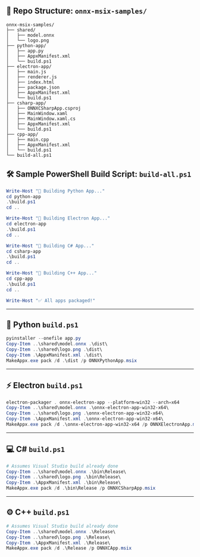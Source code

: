 ## 📁 Repo Structure: `onnx-msix-samples/`

```
onnx-msix-samples/
├── shared/
│   ├── model.onnx
│   └── logo.png
├── python-app/
│   ├── app.py
│   ├── AppxManifest.xml
│   └── build.ps1
├── electron-app/
│   ├── main.js
│   ├── renderer.js
│   ├── index.html
│   ├── package.json
│   ├── AppxManifest.xml
│   └── build.ps1
├── csharp-app/
│   ├── ONNXCSharpApp.csproj
│   ├── MainWindow.xaml
│   ├── MainWindow.xaml.cs
│   ├── AppxManifest.xml
│   └── build.ps1
├── cpp-app/
│   ├── main.cpp
│   ├── AppxManifest.xml
│   └── build.ps1
└── build-all.ps1
```

## 🛠️ Sample PowerShell Build Script: `build-all.ps1`

```powershell
Write-Host "🔧 Building Python App..."
cd python-app
.\build.ps1
cd ..

Write-Host "🔧 Building Electron App..."
cd electron-app
.\build.ps1
cd ..

Write-Host "🔧 Building C# App..."
cd csharp-app
.\build.ps1
cd ..

Write-Host "🔧 Building C++ App..."
cd cpp-app
.\build.ps1
cd ..

Write-Host "✅ All apps packaged!"
```

---

## 🐍 Python `build.ps1`

```powershell
pyinstaller --onefile app.py
Copy-Item ..\shared\model.onnx .\dist\
Copy-Item ..\shared\logo.png .\dist\
Copy-Item .\AppxManifest.xml .\dist\
MakeAppx.exe pack /d .\dist /p ONNXPythonApp.msix
```

---

## ⚡ Electron `build.ps1`

```powershell
electron-packager . onnx-electron-app --platform=win32 --arch=x64
Copy-Item ..\shared\model.onnx .\onnx-electron-app-win32-x64\
Copy-Item ..\shared\logo.png .\onnx-electron-app-win32-x64\
Copy-Item .\AppxManifest.xml .\onnx-electron-app-win32-x64\
MakeAppx.exe pack /d .\onnx-electron-app-win32-x64 /p ONNXElectronApp.msix
```

---

## 💻 C# `build.ps1`

```powershell
# Assumes Visual Studio build already done
Copy-Item ..\shared\model.onnx .\bin\Release\
Copy-Item ..\shared\logo.png .\bin\Release\
Copy-Item .\AppxManifest.xml .\bin\Release\
MakeAppx.exe pack /d .\bin\Release /p ONNXCSharpApp.msix
```

---

## ⚙️ C++ `build.ps1`

```powershell
# Assumes Visual Studio build already done
Copy-Item ..\shared\model.onnx .\Release\
Copy-Item ..\shared\logo.png .\Release\
Copy-Item .\AppxManifest.xml .\Release\
MakeAppx.exe pack /d .\Release /p ONNXCApp.msix
```